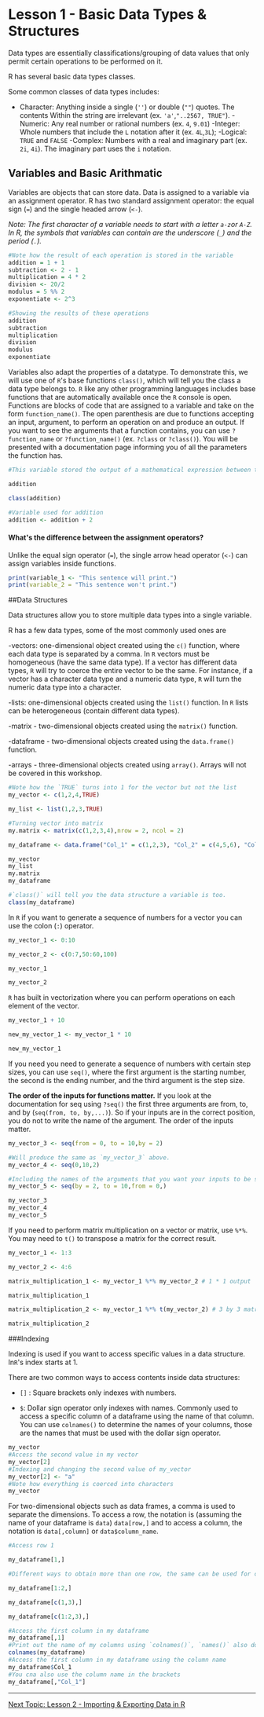 # Lesson 1 -  Basic Data Types & Structures

Data types are essentially classifications/grouping of data values that only permit certain operations to be performed on it.

R has several basic data types classes.

Some common classes of data types includes:

- Character: Anything inside a single (`''`) or double (`""`) quotes. The contents Within the string are irrelevant (ex. `'a'`,`"..2567, TRUE"`).
-Numeric: Any real number or rational numbers (ex. `4`, `9.01`)
-Integer: Whole numbers that include the `L` notation after it (ex. `4L`,`3L`);
-Logical: `TRUE` and `FALSE`
-Complex: Numbers with a real and imaginary part (ex. `2i`, `4i`). The imaginary part uses the `i` notation.

## Variables and Basic Arithmatic

Variables are objects that can store data. Data is assigned to a variable via an assignment operator. R has two standard assignment operator: the equal sign (`=`) and the single headed arrow (`<-`).

*Note: The first character of a variable needs to start with a letter `a-z`or `A-Z`. In R, the symbols that variables can contain are the underscore (`_`) and the period (`.`).*

```R
#Note how the result of each operation is stored in the variable
addition = 1 + 1
subtraction <- 2 - 1  
multiplication = 4 * 2
division <- 20/2
modulus = 5 %% 2
exponentiate <- 2^3

#Showing the results of these operations
addition
subtraction
multiplication
division
modulus
exponentiate 
```

Variables also adapt the properties of a datatype. To demonstrate this, we will use one of `R`'s base functions `class()`, which will tell you the class a data type belongs to. `R` like any other programming languages includes base functions that are automatically available once the `R` console is open. Functions are blocks of code that are assigned to a variable and take on the form `function_name()`. The open parenthesis are due to functions accepting an input, argument, to perform an operation on and produce an output. If you want to see the arguments that a function contains, you can use `?function_name` or `?function_name()` (ex. `?class` or `?class()`). You will be presented with a documentation page informing you of all the parameters the function has.

```R
#This variable stored the output of a mathematical expression between two numeric data types. 

addition

class(addition)

#Variable used for addition
addition <- addition + 2
```

#### What's the difference between the assignment operators?
Unlike the equal sign operator (`=`), the single arrow head operator (`<-`) can assign variables inside functions.

```R
print(variable_1 <- "This sentence will print.")
print(variable_2 = "This sentence won't print.")
```

##Data Structures

Data structures allow you to store multiple data types into a single variable. 

R has a few data types, some of the most commonly used ones are 

-vectors: one-dimensional object created using the `c()` function, where each data type is separated by a comma. In `R` vectors must be homogeneous (have the same data type). If a vector has different data types, `R` will try to coerce the entire vector to be the same. For instance, if a vector has a character data type and a numeric data type, `R` will turn the numeric data type into a character.

-lists: one-dimensional objects created using the `list()` function. In `R` lists can be heterogeneous (contain different data types).

-matrix - two-dimensional objects created using the `matrix()` function. 

-dataframe - two-dimensional objects created using the `data.frame()` function.

-arrays - three-dimensional objects created using `array()`. Arrays will not be covered in this workshop.

```R
#Note how the `TRUE` turns into 1 for the vector but not the list
my_vector <- c(1,2,4,TRUE)

my_list <- list(1,2,3,TRUE)

#Turning vector into matrix
my.matrix <- matrix(c(1,2,3,4),nrow = 2, ncol = 2) 

my_dataframe <- data.frame("Col_1" = c(1,2,3), "Col_2" = c(4,5,6), "Col3" = c(7,8,9))

my_vector
my_list
my.matrix
my_dataframe

```


```R
#`class()` will tell you the data structure a variable is too.
class(my_dataframe)
```

In `R` if you want to generate a sequence of numbers for a vector you can use the colon (`:`) operator.

```R
my_vector_1 <- 0:10

my_vector_2 <- c(0:7,50:60,100)

my_vector_1

my_vector_2

```
`R` has built in vectorization where you can perform operations on each element of the vector.
```R
my_vector_1 + 10

new_my_vector_1 <- my_vector_1 * 10

new_my_vector_1
```
If you need you need to generate a sequence of numbers with certain step sizes, you can use `seq()`, where the first argument is the starting number, the second is the ending number, and the third argument is the step size. 

**The order of the inputs for functions matter.** If you look at the documentation for seq using `?seq()` the first three arguments are from, to, and by (`seq(from, to, by,...)`). So if your inputs are in the correct position, you do not to write the name of the argument. The order of the inputs matter.

```R
my_vector_3 <- seq(from = 0, to = 10,by = 2)

#Will produce the same as `my_vector_3` above.
my_vector_4 <- seq(0,10,2)

#Including the names of the arguments that you want your inputs to be set equal to allows you to include your inputs in any order.
my_vector_5 <- seq(by = 2, to = 10,from = 0,)

my_vector_3
my_vector_4
my_vector_5

```

If you need to perform matrix multiplication on a vector or matrix, use `%*%`. You may need to `t()` to transpose a matrix for the correct result.

```R
my_vector_1 <- 1:3

my_vector_2 <- 4:6

matrix_multiplication_1 <- my_vector_1 %*% my_vector_2 # 1 * 1 output

matrix_multiplication_1

matrix_multiplication_2 <- my_vector_1 %*% t(my_vector_2) # 3 by 3 matrix

matrix_multiplication_2
```
###Indexing

Indexing is used if you want to access specific values in a data structure. In`R`'s index starts at 1. 

There are two common ways to access contents inside data structures:

- `[]` : Square brackets only indexes with numbers.

- `$`: Dollar sign operator only indexes with names. Commonly used to access a specific column of a dataframe using the name of that column. You can use `colnames()` to determine the names of your columns, those are the names that must be used with the dollar sign operator.

```R
my_vector
#Access the second value in my vector
my_vector[2]
#Indexing and changing the second value of my_vector
my_vector[2] <- "a"
#Note how everything is coerced into characters
my_vector

```

For two-dimensional objects such as data frames, a comma is used to separate the dimensions. To access a row, the notation is (assuming the name of your dataframe is `data`) `data[row,]` and to access a column, the notation is `data[,column]` or `data$column_name`.

```R
#Access row 1

my_dataframe[1,]

#Different ways to obtain more than one row, the same can be used for columns.

my_dataframe[1:2,]

my_dataframe[c(1,3),]

my_dataframe[c(1:2,3),]
```


```R
#Access the first column in my dataframe
my_dataframe[,1]
#Print out the name of my columns using `colnames()`, `names()` also does the same thing but is often used for 1D data.
colnames(my_dataframe)
#Access the first column in my dataframe using the column name
my_dataframe$Col_1
#You cna also use the column name in the brackets
my_dataframe[,"Col_1"]
```

----
[Next Topic: Lesson 2 - Importing & Exporting Data in R](https://github.com/donishadsmith/FIU-DEI-R-Workshop/blob/main/Lesson%202%20-%20Importing%20%26%20Exporting%20Data%20in%20R.md)

